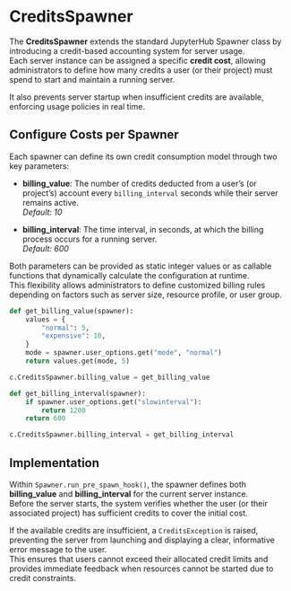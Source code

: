 # CreditsSpawner

The **CreditsSpawner** extends the standard JupyterHub Spawner class by introducing a credit-based accounting system for server usage.  
Each server instance can be assigned a specific **credit cost**, allowing administrators to define how many credits a user (or their project) must spend to start and maintain a running server.

It also prevents server startup when insufficient credits are available, enforcing usage policies in real time.


## Configure Costs per Spawner

Each spawner can define its own credit consumption model through two key parameters:

- **billing_value**: The number of credits deducted from a user’s (or project’s) account every `billing_interval` seconds while their server remains active.  
  *Default: 10*

- **billing_interval**: The time interval, in seconds, at which the billing process occurs for a running server.  
  *Default: 600*

Both parameters can be provided as static integer values or as callable functions that dynamically calculate the configuration at runtime.  
This flexibility allows administrators to define customized billing rules depending on factors such as server size, resource profile, or user group.

```python
def get_billing_value(spawner):
    values = {
        "normal": 5,
        "expensive": 10,
    }
    mode = spawner.user_options.get("mode", "normal")
    return values.get(mode, 5)

c.CreditsSpawner.billing_value = get_billing_value

def get_billing_interval(spawner):
    if spawner.user_options.get("slowinterval"):
        return 1200
    return 600

c.CreditsSpawner.billing_interval = get_billing_interval
```


## Implementation

Within `Spawner.run_pre_spawn_hook()`, the spawner defines both **billing_value** and **billing_interval** for the current server instance.  
Before the server starts, the system verifies whether the user (or their associated project) has sufficient credits to cover the initial cost.  

If the available credits are insufficient, a `CreditsException` is raised, preventing the server from launching and displaying a clear, informative error message to the user.  
This ensures that users cannot exceed their allocated credit limits and provides immediate feedback when resources cannot be started due to credit constraints.


